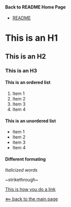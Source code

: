 
#### Back to README Home Page
* [README](../README.md)

# This is an H1
## This is an H2
### This is an H3

#### This is an ordered list
1. Item 1
1. Item 2
1. Item 3
1. Item 4

#### This is an unordered list
* Item 1
* Item 2
* Item 3
* Item 4

#### Different formating

*Italicized words*

~strikethrough~

[This is how you do a link](markdown.md)

[<== back to the main page](README.md)
